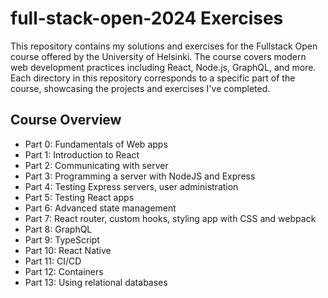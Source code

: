 # full-stack-open-2024 Exercises

This repository contains my solutions and exercises for the Fullstack Open course offered by the University of Helsinki.
The course covers modern web development practices including React, Node.js, GraphQL, and more. Each directory in this repository
corresponds to a specific part of the course, showcasing the projects and exercises I've completed.

## Course Overview

- Part 0: Fundamentals of Web apps
- Part 1: Introduction to React
- Part 2: Communicating with server
- Part 3: Programming a server with NodeJS and Express
- Part 4: Testing Express servers, user administration
- Part 5: Testing React apps
- Part 6: Advanced state management
- Part 7: React router, custom hooks, styling app with CSS and webpack
- Part 8: GraphQL
- Part 9: TypeScript
- Part 10: React Native
- Part 11: CI/CD
- Part 12: Containers
- Part 13: Using relational databases

